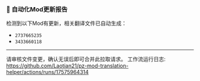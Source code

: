### 🤖 自动化Mod更新报告

检测到以下Mod有更新，相关翻译文件已自动生成：

- `2737665235`
- `3433660118`

---
请审核文件变更，确认无误后即可合并此拉取请求。
工作流运行日志: https://github.com/Laotian21/pz-mod-translation-helper/actions/runs/17575964314
